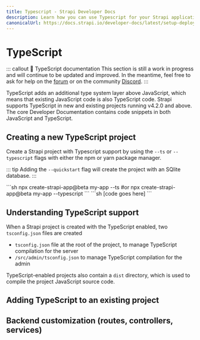```yaml
---
title: Typescript - Strapi Developer Docs
description: Learn how you can use Typescript for your Strapi application.
canonicalUrl: https://docs.strapi.io/developer-docs/latest/setup-deployment-guides/configurations/databases/typescript.html
---
```


# TypeScript 

::: callout 🚧  TypeScript documentation
This section is still a work in progress and will continue to be updated and improved. In the meantime, feel free to ask for help on the [forum](https://forum.strapi.io/) or on the community [Discord](https://discord.strapi.io).
:::

TypeScript adds an additional type system layer above JavaScript, which means that existing JavaScript code is also TypeScript code. Strapi supports TypeScript in new and existing projects running v4.2.0 and above. The core Developer Documentation contains code snippets in both JavaScript and TypeScript.

## Creating a new TypeScript project

Create a Strapi project with Typescript support by using the `--ts` or `--typescript` flags with either the npm or yarn package manager.

::: tip
Adding the `--quickstart` flag will create the project with an SQlite database.
:::

<code-group>

<code-block title="NPM">
```sh
npx create-strapi-app@beta my-app --ts
#or
npx create-strapi-app@beta my-app --typescript
```
</code-block>

<code-block title="YARN">
```sh
[code goes here]
```
</code-block>

</code-group>

## Understanding TypeScript support

When a Strapi project is created with the TypeScript enabled, two `tsconfig.json` files are created

- `tsconfig.json` file at the root of the project, to manage TypeScript compilation for the server
- `/src/admin/tsconfig.json` to manage TypeScript compilation for the admin

TypeScript-enabled projects also contain a `dist` directory, which is used to compile the project JavaScript source code.

## Adding TypeScript to an existing project

## Backend customization (routes, controllers, services)
